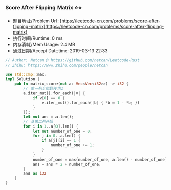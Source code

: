 ### Score After Flipping Matrix :star::star:
- 题目地址/Problem Url: [https://leetcode-cn.com/problems/score-after-flipping-matrix](https://leetcode-cn.com/problems/score-after-flipping-matrix)
- 执行时间/Runtime: 0 ms 
- 内存消耗/Mem Usage: 2.4 MB
- 通过日期/Accept Datetime: 2019-03-13 22:33

```rust
// Author: Netcan @ https://github.com/netcan/Leetcode-Rust
// Zhihu: https://www.zhihu.com/people/netcan

use std::cmp::max;
impl Solution {
    pub fn matrix_score(mut a: Vec<Vec<i32>>) -> i32 {
        // 第一列全部翻转为1
        a.iter_mut().for_each(|v| {
            if v[0] == 0 {
                v.iter_mut().for_each(|b| { *b = 1 - *b; })
            }
        });
        let mut ans = a.len();
        // 从第二列开始
        for i in 1..a[0].len() {
            let mut number_of_one = 0;
            for j in 0..a.len() {
                if a[j][i] == 1 {
                    number_of_one += 1;
                }
            }
            number_of_one = max(number_of_one, a.len() - number_of_one);
            ans = ans * 2 + number_of_one;
        }
        ans as i32
    }
}

```
